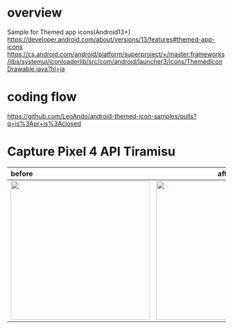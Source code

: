 # overview
Sample for Themed app icons(Android13+)<br>
https://developer.android.com/about/versions/13/features#themed-app-icons<br>
https://cs.android.com/android/platform/superproject/+/master:frameworks/libs/systemui/iconloaderlib/src/com/android/launcher3/icons/ThemedIconDrawable.java?hl=ja<br>

# coding flow
https://github.com/LeoAndo/android-themed-icon-samples/pulls?q=is%3Apr+is%3Aclosed

# Capture Pixel 4 API Tiramisu

| before | after |
|:---|:---:|
|<img src="https://github.com/LeoAndo/android-themed-icon-samples/blob/main/ComposeSample/before.gif" width=320 /> |<img src="https://github.com/LeoAndo/android-themed-icon-samples/blob/main/ComposeSample/after.gif" width=320 /> |


